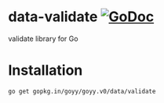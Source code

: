 # data-validate [![GoDoc](http://godoc.org/gopkg.in/goyy/goyy.v0?status.png)](http://godoc.org/gopkg.in/goyy/goyy.v0/data/validate)
validate library for Go

# Installation
`go get gopkg.in/goyy/goyy.v0/data/validate`
